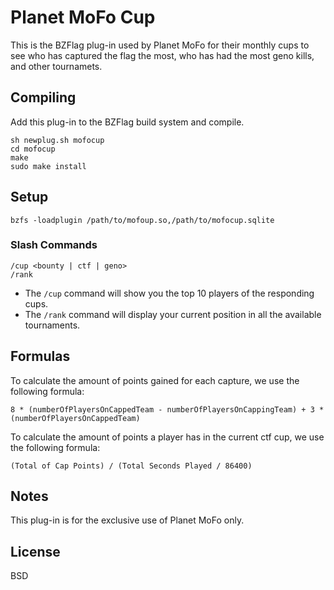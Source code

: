 # Planet MoFo Cup

This is the BZFlag plug-in used by Planet MoFo for their monthly cups to see who has captured the flag the most, who has had the most geno kills, and other tournamets.

## Compiling
Add this plug-in to the BZFlag build system and compile.
```
sh newplug.sh mofocup
cd mofocup
make
sudo make install
```

## Setup

```
bzfs -loadplugin /path/to/mofoup.so,/path/to/mofocup.sqlite
```

### Slash Commands

```
/cup <bounty | ctf | geno>
/rank
```
* The `/cup` command will show you the top 10 players of the responding cups.
* The `/rank` command will display your current position in all the available tournaments.

## Formulas
To calculate the amount of points gained for each capture, we use the following formula:
```
8 * (numberOfPlayersOnCappedTeam - numberOfPlayersOnCappingTeam) + 3 * (numberOfPlayersOnCappedTeam)
```

To calculate the amount of points a player has in the current ctf cup, we use the following formula:
```
(Total of Cap Points) / (Total Seconds Played / 86400)
```

## Notes

This plug-in is for the exclusive use of Planet MoFo only.

## License

BSD
